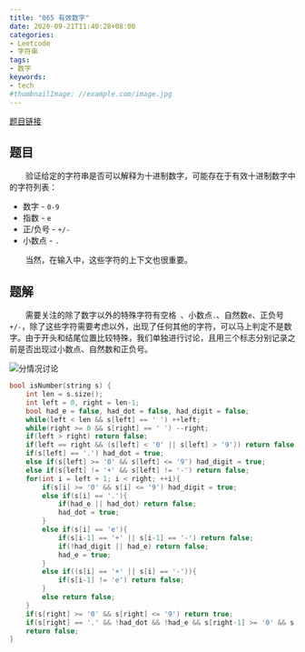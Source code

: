 ```yaml
---
title: "065 有效数字"
date: 2020-09-21T11:40:28+08:00
categories:
- Leetcode
- 字符串
tags:
- 数字
keywords:
- tech
#thumbnailImage: //example.com/image.jpg
---
```

[题目链接](https://leetcode-cn.com/problems/valid-number/)
<!--more-->
## 题目
　　验证给定的字符串是否可以解释为十进制数字，可能存在于有效十进制数字中的字符列表：
- 数字 - `0-9`
- 指数 - `e`
- 正/负号 - `+/-`
- 小数点 - `.`

　　当然，在输入中，这些字符的上下文也很重要。

## 题解
　　需要关注的除了数字以外的特殊字符有空格` `、小数点`.`、自然数`e`、正负号`+/-`，除了这些字符需要考虑以外，出现了任何其他的字符，可以马上判定不是数字。由于开头和结尾位置比较特殊，我们单独进行讨论，且用三个标志分别记录之前是否出现过小数点、自然数和正负号。

![分情况讨论](/Leetcode/065/分情况讨论.png)

```cpp
bool isNumber(string s) {
    int len = s.size();
    int left = 0, right = len-1;
    bool had_e = false, had_dot = false, had_digit = false;
    while(left < len && s[left] == ' ') ++left;
    while(right >= 0 && s[right] == ' ') --right;
    if(left > right) return false;
    if(left == right && (s[left] < '0' || s[left] > '9')) return false;
    if(s[left] == '.') had_dot = true;
    else if(s[left] >= '0' && s[left] <= '9') had_digit = true;
    else if(s[left] != '+' && s[left] != '-') return false;
    for(int i = left + 1; i < right; ++i){
        if(s[i] >= '0' && s[i] <= '9') had_digit = true;
        else if(s[i] == '.'){
            if(had_e || had_dot) return false;
            had_dot = true;
        }
        else if(s[i] == 'e'){
            if(s[i-1] == '+' || s[i-1] == '-') return false;
            if(!had_digit || had_e) return false;
            had_e = true;
        }
        else if((s[i] == '+' || s[i] == '-')){
            if(s[i-1] != 'e') return false;
        }
        else return false;
    }
    if(s[right] >= '0' && s[right] <= '9') return true;
    if(s[right] == '.' && !had_dot && !had_e && s[right-1] >= '0' && s[right-1] <= '9') return true;
    return false;
}
```
　　
